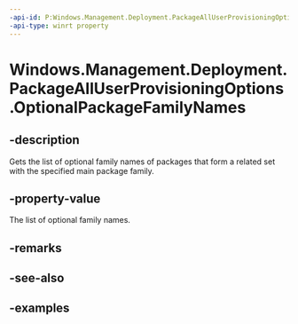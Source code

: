 ```yaml
---
-api-id: P:Windows.Management.Deployment.PackageAllUserProvisioningOptions.OptionalPackageFamilyNames
-api-type: winrt property
---
```


# Windows.Management.Deployment.PackageAllUserProvisioningOptions.OptionalPackageFamilyNames

<!--
public System.Collections.Generic.IList<string> OptionalPackageFamilyNames { get; }
-->


## -description

Gets the list of optional family names of packages that form a related set with the specified main package family. 

## -property-value

The list of optional family names.

## -remarks

## -see-also

## -examples


